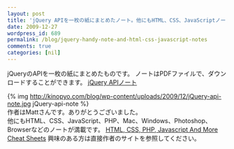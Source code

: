 ```yaml
---
layout: post
title: 'jQuery APIを一枚の紙にまとめたノート。他にもHTML、CSS、JavaScriptノートが満載'
date: 2009-12-27
wordpress_id: 689
permalink: /blog/jquery-handy-note-and-html-css-javascript-notes
comments: true
categories: [nil]
---
```

jQueryのAPIを一枚の紙にまとめたものです。
ノートはPDFファイルで、ダウンロードすることができます。
[jQuery APIノート](http://www.javascripttoolbox.com/jquery/cheatsheet/JQueryCheatSheet-1.3.2.pdf)

{% img http://kinopyo.com/blog/wp-content/uploads/2009/12/jQuery-api-note.jpg jQuery-api-note %}
<br/>
作者はMattさんです。ありがとうございました。
<br/>
他にもHTML、CSS、JavaScript、PHP、Mac、Windows、Photoshop、Browserなどのノートが満載です。
[HTML, CSS, PHP, Javascript And More Cheat Sheets](http://www.smashapps.org/2009/12/html-css-php-javascript-and-more-cheat.html)
興味のある方は直接作者のサイトを参照してください。

